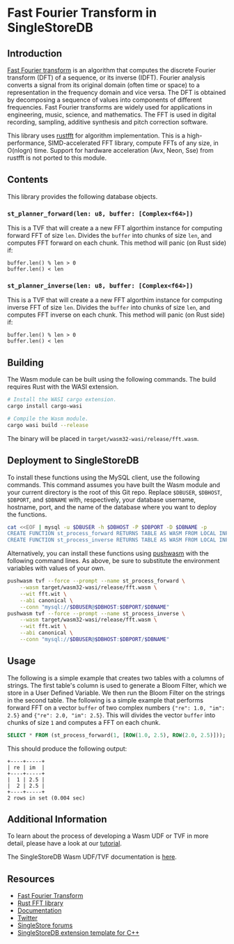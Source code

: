 # Fast Fourier Transform in SingleStoreDB

## Introduction

[Fast Fourier transform](https://en.wikipedia.org/wiki/Fast_Fourier_transform) is an algorithm that computes the discrete Fourier transform (DFT) of a sequence, or its inverse (IDFT).
Fourier analysis converts a signal from its original domain (often time or space) to a representation in the frequency domain and vice versa. The DFT is obtained by decomposing a sequence of values into components of different frequencies.
Fast Fourier transforms are widely used for applications in engineering, music, science, and mathematics. The FFT is used in digital recording, sampling, additive synthesis and pitch correction software.

This library uses [rustfft](https://docs.rs/rustfft/latest/rustfft/) for algorithm implementation. This is a high-performance, SIMD-accelerated FFT library, compute FFTs of any size, in O(nlogn) time. Support for hardware acceleration (Avx, Neon, Sse) from rustfft is not ported to this module.

## Contents
This library provides the following database objects.

### `st_planner_forward(len: u8, buffer: [Complex<f64>])`
This is a TVF that will create a a new FFT algorthim instance for computing forward FFT of size `len`. Divides the `buffer` into chunks of size `len`, and computes FFT forward on each chunk.
This method will panic (on Rust side) if:
```
buffer.len() % len > 0
buffer.len() < len
```

### `st_planner_inverse(len: u8, buffer: [Complex<f64>])`
This is a TVF that will create a a new FFT algorthim instance for computing inverse FFT of size `len`. Divides the `buffer` into chunks of size `len`, and computes FFT inverse on each chunk.
This method will panic (on Rust side) if:
```
buffer.len() % len > 0
buffer.len() < len
```

## Building
The Wasm module can be built using the following commands.  The build requires Rust with the WASI extension.
```bash
# Install the WASI cargo extension.
cargo install cargo-wasi

# Compile the Wasm module.
cargo wasi build --release
```
The binary will be placed in `target/wasm32-wasi/release/fft.wasm`.

## Deployment to SingleStoreDB

To install these functions using the MySQL client, use the following commands.  This command assumes you have built the Wasm module and your current directory is the root of this Git repo.  Replace `$DBUSER`, `$DBHOST`, `$DBPORT`, and `$DBNAME` with, respectively, your database username, hostname, port, and the name of the database where you want to deploy the functions.
```bash
cat <<EOF | mysql -u $DBUSER -h $DBHOST -P $DBPORT -D $DBNAME -p
CREATE FUNCTION st_process_forward RETURNS TABLE AS WASM FROM LOCAL INFILE "target/wasm32-wasi/release/fft.wasm" WITH WIT FROM LOCAL INFILE "fft.wit";
CREATE FUNCTION st_process_inverse RETURNS TABLE AS WASM FROM LOCAL INFILE "target/wasm32-wasi/release/fft.wasm" WITH WIT FROM LOCAL INFILE "fft.wit";
```

Alternatively, you can install these functions using [pushwasm](https://github.com/singlestore-labs/pushwasm) with the following command lines.  As above, be sure to substitute the environment variables with values of your own.
```bash
pushwasm tvf --force --prompt --name st_process_forward \
    --wasm target/wasm32-wasi/release/fft.wasm \
    --wit fft.wit \
    --abi canonical \
    --conn "mysql://$DBUSER@$DBHOST:$DBPORT/$DBNAME"
pushwasm tvf --force --prompt --name st_process_inverse \
    --wasm target/wasm32-wasi/release/fft.wasm \
    --wit fft.wit \
    --abi canonical \
    --conn "mysql://$DBUSER@$DBHOST:$DBPORT/$DBNAME"
```

## Usage
The following is a simple example that creates two tables with a columns of strings.  The first table's column is used to generate a Bloom Filter, which we store in a User Defined Variable.  We then run the Bloom Filter on the strings in the second table.
The following is a simple example that performs forward FFT on a vector `buffer` of two complex numbers `{"re": 1.0, "im": 2.5}` and `{"re": 2.0, "im": 2.5}`. This will divides the vector `buffer` into chunks of size `1` and computes a FFT on each chunk.
```sql
SELECT * FROM (st_process_forward(1, [ROW(1.0, 2.5), ROW(2.0, 2.5)]));
```

This should produce the following output:
```console
+----+-----+
| re | im  |
+----+-----+
|  1 | 2.5 |
|  2 | 2.5 |
+----+-----+
2 rows in set (0.004 sec)
```

## Additional Information

To learn about the process of developing a Wasm UDF or TVF in more detail, please have a look at our [tutorial](https://singlestore-labs.github.io/singlestore-wasm-toolkit/html/Tutorial-Overview.html).

The SingleStoreDB Wasm UDF/TVF documentation is [here](https://docs.singlestore.com/managed-service/en/reference/code-engine---powered-by-wasm.html).

## Resources

* [Fast Fourier Transform](https://en.wikipedia.org/wiki/Fast_Fourier_transform)
* [Rust FFT library](https://docs.rs/rustfft/latest/rustfft/)
* [Documentation](https://docs.singlestore.com)
* [Twitter](https://twitter.com/SingleStoreDevs)
* [SingleStore forums](https://www.singlestore.com/forum)
* [SingleStoreDB extension template for C++](https://github.com/singlestore-labs/singlestoredb-extension-cpp-template)
